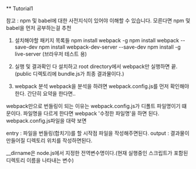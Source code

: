 ** Tutorial1

참고 : npm 및 babel에 대한 사전지식이 있어야 이해할 수 있습니다. 모른다면 npm 및 babel을 먼저 공부하는걸 추천

1. 설치해야할 패키지 목록들
npm install webpack -g
npm install webpack --save-dev
npm install webpack-dev-server --save-dev
npm install -g live-server (브라우저 테스트 용)

2. 실행 및 결과확인
다 설치하고 root directory에서 webpack만 실행하면 끝.(public 디렉토리에 bundle.js가 최종 결과물이다.)

3. webpack 분석
webpack을 분석을 하려면 webpack.config.js를 먼저 확인해야 한다.
간단히 요약을 한다면.. 

webpack만으로 번들링이 되는 이유는 webpack.config.js가 디폴트 파일명이기 떄문이다. 파일명을 다르게 한다면 webpack '수정한 파일명'을 하면 된다.
webpack.config.js파일을 대략 보면

entry : 파일을 번들링(합치기)를 할 시작점 파일을 작성해주면된다.
output : 결과물이 만들어질 디렉토리 위치를 작성하면된다.

__dirname은 node.js에서 지정한 전역변수명이다.(현재 실행중인 스크립트가 포함된 디렉토리 이름을 나타내는 변수)
